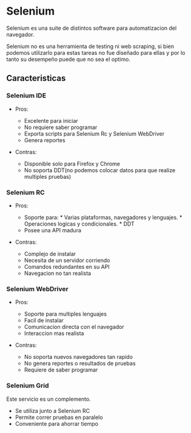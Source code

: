 # Selenium

Selenium es una suite de distintos software para automatizacion del navegador.

Selenium no es una herramienta de testing ni web scraping, si bien podemos utilizarlo para estas tareas no fue diseñado para ellas y por lo tanto su desempeño puede que no sea el optimo.

## Caracteristicas

### Selenium IDE
- Pros:
    - Excelente para iniciar
    - No requiere saber programar
    - Exporta scripts para Selenium Rc y Selenium WebDriver
    - Genera reportes

- Contras:
    - Disponible solo para Firefox y Chrome
    - No soporta DDT(no podemos colocar datos para que realize multiples pruebas)

### Selenium RC
- Pros:
    - Soporte para: * Varias plataformas, navegadores y lenguajes.
                    * Operaciones logicas y condicionales.
                    * DDT
    - Posee una API madura

- Contras:
    - Complejo de instalar
    - Necesita de un servidor corriendo
    - Comandos redundantes en su API
    - Navegacion no tan realista

### Selenium WebDriver
- Pros:
    - Soporte para multiples lenguajes
    - Facil de instalar
    - Comunicacion directa con el navegador
    - Interaccion mas realista

- Contras:
    - No soporta nuevos navegadores tan rapido
    - No genera reportes o resultados de pruebas
    - Requiere de saber programar

### Selenium Grid
Este servicio es un complemento.

- Se utiliza junto a Selenium RC
- Permite correr pruebas en paralelo
- Conveniente para ahorrar tiempo
